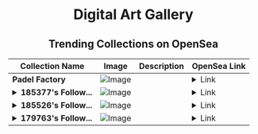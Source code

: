 <div align="center">

# Digital Art Gallery

## Trending Collections on OpenSea

| Collection Name                       | Image                                                                                     | Description                       | OpenSea Link                                                                                          |
|---------------------------------------|-------------------------------------------------------------------------------------------|-----------------------------------|--------------------------------------------------------------------------------------------------------|
| **Padel Factory** | ![Image](https://i.seadn.io/s/raw/files/95afd2fadc1a25565259ca915f89ba3e.png?w=500&auto=format?w=200&auto=format) |  | <details><summary>Link</summary>[Padel Factory](https://opensea.io/collection/padel-factory-1)</details> |
| **<details><summary>185377's Follow...</summary>185377's Follower</details>** | ![Image](https://i.seadn.io/s/raw/files/19f9f090920392cc3650cbdf4361755b.png?w=500&auto=format?w=200&auto=format) |  | <details><summary>Link</summary>[185377's Follower](https://opensea.io/collection/185377-s-follower)</details> |
| **<details><summary>185526's Follow...</summary>185526's Follower</details>** | ![Image](https://i.seadn.io/s/raw/files/19f9f090920392cc3650cbdf4361755b.png?w=500&auto=format?w=200&auto=format) |  | <details><summary>Link</summary>[185526's Follower](https://opensea.io/collection/185526-s-follower)</details> |
| **<details><summary>179763's Follow...</summary>179763's Follower</details>** | ![Image](https://i.seadn.io/s/raw/files/19f9f090920392cc3650cbdf4361755b.png?w=500&auto=format?w=200&auto=format) |  | <details><summary>Link</summary>[179763's Follower](https://opensea.io/collection/179763-s-follower)</details> |

</div>